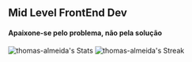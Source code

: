 


## Mid Level FrontEnd Dev
#### Apaixone-se pelo problema, não pela solução
<!-- painel de nota-->

![thomas-almeida's Stats](https://github-readme-stats.vercel.app/api?username=thomas-almeida&theme=react&show_icons=true&hide_border=true&count_private=true)
![thomas-almeida's Streak](https://github-readme-streak-stats.herokuapp.com/?user=thomas-almeida&theme=react&hide_border=true)
